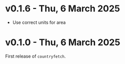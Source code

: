 # v0.1.6 - Thu, 6 March 2025

- Use correct units for area

# v0.1.0 - Thu, 6 March 2025

First release of `countryfetch`.
